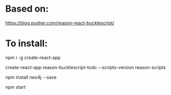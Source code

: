 # Based on:

https://blog.pusher.com/reason-react-bucklescript/


# To install:

npm i -g create-react-app

create-react-app reason-bucklescript-todo --scripts-version reason-scripts

npm install neo4j --save

npm start
